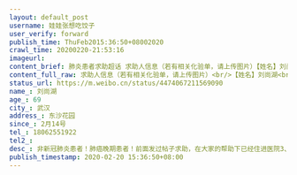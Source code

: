 ```yaml
---
layout: default_post
username: 娃娃张想吃饺子
user_verify: forward
publish_time: ThuFeb2015:36:50+08002020
crawl_time: 20200220-21:53:16
imageurl: 
content_brief: 肺炎患者求助超话 求助人信息（若有相关化验单，请上传图片）【姓名】刘尚湖【年龄】69【所在城市】武汉【所在小区、社区】东沙花园【患病时间】2月14号【联系方式】‭18062551922‬【病情描述】 非新冠肺炎患者！肺癌晚期患者！前面发过帖子求助，在大家的帮助下已经住进医院3、4天了！但 ...全文
content_full_raw: 求助人信息（若有相关化验单，请上传图片）<br/>【姓名】刘尚湖<br/>【年龄】69<br/>【所在城市】武汉<br/>【所在小区、社区】东沙花园<br/>【患病时间】2月14号<br/>【联系方式】‭18062551922‬<br/>【病情描述】非新冠肺炎患者！肺癌晚期患者！前面发过帖子求助，在大家的帮助下已经住进医院3、4天了！但是住进医院医生依旧不能救治！在医院跟在家一样用止痛药！无法进一步检查确诊病理，也无法对症下药，这就是所谓的把所有病人收进医院吗？在医院也是等死？跟在家有什么区别呢？实在不好意思再一次发帖占用医疗资源，只想呼吁一下，社区不要敷衍病人不是把病人随便送到一个医院就不管了不用负责任了！送到医院是为了得到救治！而不是完成任务！这就是武汉的现状！感恩好心人的帮助，也体谅医务人员的辛苦！
status_url: https://m.weibo.cn/status/4474067211569090
name_: 刘尚湖
age_: 69
city_: 武汉
address_: 东沙花园
since_: 2月14号
tel_: ‭18062551922‬
tel2_: 
desc_: 非新冠肺炎患者！肺癌晚期患者！前面发过帖子求助，在大家的帮助下已经住进医院3、4天了！但是住进医院医生依旧不能救治！在医院跟在家一样用止痛药！无法进一步检查确诊病理，也无法对症下药，这就是所谓的把所有病人收进医院吗？在医院也是等死？跟在家有什么区别呢？实在不好意思再一次发帖占用医疗资源，只想呼吁一下，社区不要敷衍病人不是把病人随便送到一个医院就不管了不用负责任了！送到医院是为了得到救治！而不是完成任务！这就是武汉的现状！感恩好心人的帮助，也体谅医务人员的辛苦！
publish_timestamp: 2020-02-20 15:36:50+08:00
---
```

